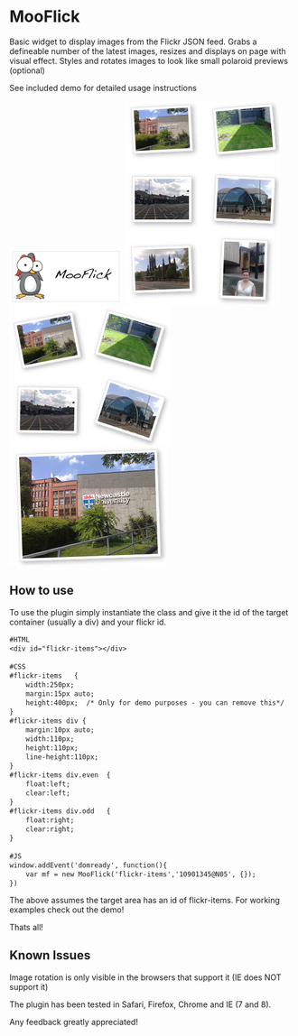 MooFlick
===========

Basic widget to display images from the Flickr JSON feed. Grabs a defineable number of the latest images, resizes and displays on page with visual effect. Styles and rotates images to look like small polaroid previews (optional)

See included demo for detailed usage instructions

![Screenshot](http://github.com/ninjapenguin/MooFlick/raw/master/Images/mf.png)
![Screenshot](http://github.com/ninjapenguin/MooFlick/raw/master/Images/s1.png)
![Screenshot](http://github.com/ninjapenguin/MooFlick/raw/master/Images/s2.png)
![Screenshot](http://github.com/ninjapenguin/MooFlick/raw/master/Images/s3.png)

How to use
----------

To use the plugin simply instantiate the class and give it the id of the target container (usually a div) and your flickr id.

	#HTML
	<div id="flickr-items"></div>

	#CSS
	#flickr-items	{
		width:250px;
		margin:15px auto;
		height:400px;  /* Only for demo purposes - you can remove this*/
	}
	#flickr-items div {
		margin:10px auto;
		width:110px;
		height:110px;
		line-height:110px;
	}
	#flickr-items div.even	{
		float:left;
		clear:left;
	}
	#flickr-items div.odd	{
		float:right;
		clear:right;
	}

	#JS
	window.addEvent('domready', function(){
		var mf = new MooFlick('flickr-items','10901345@N05', {});
	})

The above assumes the target area has an id of flickr-items. For working examples check out the demo!

Thats all!

Known Issues
-----------------
Image rotation is only visible in the browsers that support it (IE does NOT support it)

The plugin has been tested in Safari, Firefox, Chrome and IE (7 and 8).

Any feedback greatly appreciated!